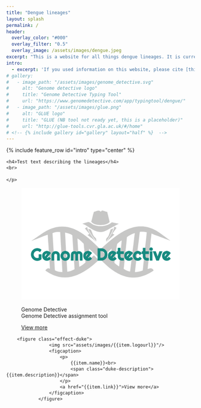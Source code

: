 ```yaml
---
title: "Dengue lineages"
layout: splash
permalink: /
header:
  overlay_color: "#000"
  overlay_filter: "0.5"
  overlay_image: /assets/images/dengue.jpeg
excerpt: "This is a website for all things dengue lineages. It is currently under construction - watch this space!"
intro: 
  - excerpt: 'If you used information on this website, please cite [this paper]()'
# gallery:
#   - image_path: "/assets/images/genome_detective.svg"
#     alt: "Genome detective logo"
#     title: "Genome Detective Typing Tool"
#     url: "https://www.genomedetective.com/app/typingtool/dengue/"
#   - image_path: "/assets/images/glue.png"
#     alt: "GLUE logo"
#     title: "GLUE (NB tool not ready yet, this is a placeholder)"
#     url: "http://glue-tools.cvr.gla.ac.uk/#/home"
# <!-- {% include gallery id="gallery" layout="half" %}  -->
---
```


{% include feature_row id="intro" type="center" %}

<div class="splash_section" id="about">
  <div class="container">
    
    <h4>Test text describing the lineages</h4>
    <br>

    </p>
  </div>
  
</div>

<div class="splash_section" id="assignment_tools">
			<!--<div class="logo_container"><img src="assets/images/{{item.logourl}}"/></div>-->
				<figure class="effect-duke">
					<img src="assets/images/genome_detective.svg"/>
					<figcaption>
						<p>
						  Genome Detective<br>
						  <span class="duke-description">Genome Detective assignment tool</span>
						</p>
						<a href="https://www.genomedetective.com/app/typingtool/dengue/">View more</a>
					</figcaption>			
				</figure>
	</div>

  		<figure class="effect-duke">
					<img src="assets/images/{{item.logourl}}"/>
					<figcaption>
						<p>
							{{item.name}}<br>
							<span class="duke-description">{{item.description}}</span>
						</p>
						<a href="{{item.link}}">View more</a>
					</figcaption>			
				</figure>

<!-- Looking to assign sequences to a lineage? Use one of these tools:

<figure>
  <img src="/assets/images/genome_detective.svg" alt="Genome detective logo" style="width:50%">
  <figcaption>Genome Detective typing tool</figcaption>
  <a href="https://www.genomedetective.com/app/typingtool/dengue/" ></a>
</figure>
<a class="btn" href="https://www.genomedetective.com/app/typingtool/dengue/">
  Go to website
</a> -->



